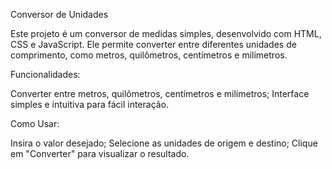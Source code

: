 Conversor de Unidades

Este projeto é um conversor de medidas simples, desenvolvido com HTML, CSS e JavaScript. 
Ele permite converter entre diferentes unidades de comprimento, como metros, quilômetros, centímetros e milímetros.

Funcionalidades:

Converter entre metros, quilômetros, centímetros e milímetros;
Interface simples e intuitiva para fácil interação.

Como Usar:

Insira o valor desejado; 
Selecione as unidades de origem e destino;
Clique em "Converter" para visualizar o resultado.
